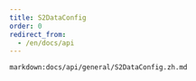 ```yaml
---
title: S2DataConfig
order: 0
redirect_from:
  - /en/docs/api
---
```


`markdown:docs/api/general/S2DataConfig.zh.md`
